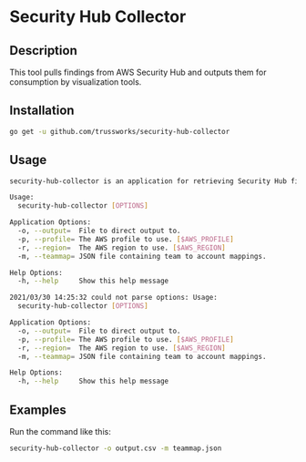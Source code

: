 # Security Hub Collector

## Description

This tool pulls findings from AWS Security Hub and outputs them for
consumption by visualization tools.

## Installation

```sh
go get -u github.com/trussworks/security-hub-collector
```

## Usage

```sh
security-hub-collector is an application for retrieving Security Hub findings for visualization

Usage:
  security-hub-collector [OPTIONS]

Application Options:
  -o, --output=  File to direct output to.
  -p, --profile= The AWS profile to use. [$AWS_PROFILE]
  -r, --region=  The AWS region to use. [$AWS_REGION]
  -m, --teammap= JSON file containing team to account mappings.

Help Options:
  -h, --help     Show this help message

2021/03/30 14:25:32 could not parse options: Usage:
  security-hub-collector [OPTIONS]

Application Options:
  -o, --output=  File to direct output to.
  -p, --profile= The AWS profile to use. [$AWS_PROFILE]
  -r, --region=  The AWS region to use. [$AWS_REGION]
  -m, --teammap= JSON file containing team to account mappings.

Help Options:
  -h, --help     Show this help message

```

## Examples

Run the command like this:

```sh
security-hub-collector -o output.csv -m teammap.json
```
